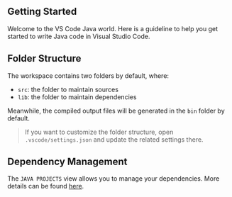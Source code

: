 ## Getting Started

Welcome to the VS Code Java world. Here is a guideline to help you get started to write Java code in Visual Studio Code.

## Folder Structure

The workspace contains two folders by default,  where:

- `src`: the folder to maintain sources
- `lib`: the folder to maintain dependencies

Meanwhile,  the compiled output files will be generated in the `bin` folder by default.

> If you want to customize the folder structure,  open `.vscode/settings.json` and update the related settings there.

## Dependency Management

The `JAVA PROJECTS` view allows you to manage your dependencies. More details can be found [here](https://github.com/microsoft/vscode-java-dependency#manage-dependencies).
